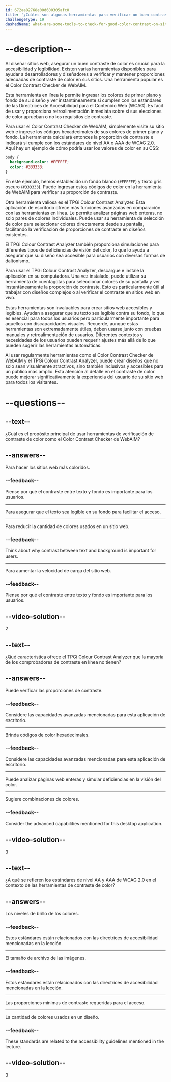 ```yaml
---
id: 672aa82768e00d600305afc0
title: '¿Cuáles son algunas herramientas para verificar un buen contraste de color en sitios?'
challengeType: 19
dashedName: what-are-some-tools-to-check-for-good-color-contrast-on-sites
---
```


# --description--

Al diseñar sitios web, asegurar un buen contraste de color es crucial para la accesibilidad y legibilidad. Existen varias herramientas disponibles para ayudar a desarrolladores y diseñadores a verificar y mantener proporciones adecuadas de contraste de color en sus sitios. Una herramienta popular es el Color Contrast Checker de WebAIM.

Esta herramienta en línea le permite ingresar los colores de primer plano y fondo de su diseño y ver instantáneamente si cumplen con los estándares de las Directrices de Accesibilidad para el Contenido Web (WCAG). Es fácil de usar y proporciona retroalimentación inmediata sobre si sus elecciones de color aprueban o no los requisitos de contraste.

Para usar el Color Contrast Checker de WebAIM, simplemente visite su sitio web e ingrese los códigos hexadecimales de sus colores de primer plano y fondo. La herramienta calculará entonces la proporción de contraste e indicará si cumple con los estándares de nivel AA o AAA de WCAG 2.0. Aquí hay un ejemplo de cómo podría usar los valores de color en su CSS:

```css
body {
  background-color: #FFFFFF;
  color: #333333;
}
```

En este ejemplo, hemos establecido un fondo blanco (`#FFFFFF`) y texto gris oscuro (`#333333`). Puede ingresar estos códigos de color en la herramienta de WebAIM para verificar su proporción de contraste.

Otra herramienta valiosa es el TPGi Colour Contrast Analyzer. Esta aplicación de escritorio ofrece más funciones avanzadas en comparación con las herramientas en línea. Le permite analizar páginas web enteras, no solo pares de colores individuales. Puede usar su herramienta de selección de color para seleccionar colores directamente desde su pantalla, facilitando la verificación de proporciones de contraste en diseños existentes.

El TPGi Colour Contrast Analyzer también proporciona simulaciones para diferentes tipos de deficiencias de visión del color, lo que lo ayuda a asegurar que su diseño sea accesible para usuarios con diversas formas de daltonismo.

Para usar el TPGi Colour Contrast Analyzer, descargue e instale la aplicación en su computadora. Una vez instalado, puede utilizar su herramienta de cuentagotas para seleccionar colores de su pantalla y ver instantáneamente la proporción de contraste. Esto es particularmente útil al trabajar con diseños complejos o al verificar el contraste en sitios web en vivo.

Estas herramientas son invaluables para crear sitios web accesibles y legibles. Ayudan a asegurar que su texto sea legible contra su fondo, lo que es esencial para todos los usuarios pero particularmente importante para aquellos con discapacidades visuales. Recuerde, aunque estas herramientas son extremadamente útiles, deben usarse junto con pruebas manuales y retroalimentación de usuarios. Diferentes contextos y necesidades de los usuarios pueden requerir ajustes más allá de lo que pueden sugerir las herramientas automáticas.

Al usar regularmente herramientas como el Color Contrast Checker de WebAIM y el TPGi Colour Contrast Analyzer, puede crear diseños que no solo sean visualmente atractivos, sino también inclusivos y accesibles para un público más amplio. Esta atención al detalle en el contraste de color puede mejorar significativamente la experiencia del usuario de su sitio web para todos los visitantes.

# --questions--

## --text--

¿Cuál es el propósito principal de usar herramientas de verificación de contraste de color como el Color Contrast Checker de WebAIM?

## --answers--

Para hacer los sitios web más coloridos.

### --feedback--

Piense por qué el contraste entre texto y fondo es importante para los usuarios.

---

Para asegurar que el texto sea legible en su fondo para facilitar el acceso.

---

Para reducir la cantidad de colores usados en un sitio web.

### --feedback--

Think about why contrast between text and background is important for users.

---

Para aumentar la velocidad de carga del sitio web.

### --feedback--

Piense por qué el contraste entre texto y fondo es importante para los usuarios.

## --video-solution--

2

## --text--

¿Qué característica ofrece el TPGi Colour Contrast Analyzer que la mayoría de los comprobadores de contraste en línea no tienen?

## --answers--

Puede verificar las proporciones de contraste.

### --feedback--

Considere las capacidades avanzadas mencionadas para esta aplicación de escritorio.

---

Brinda códigos de color hexadecimales.

### --feedback--

Considere las capacidades avanzadas mencionadas para esta aplicación de escritorio.

---

Puede analizar páginas web enteras y simular deficiencias en la visión del color.

---

Sugiere combinaciones de colores.

### --feedback--

Consider the advanced capabilities mentioned for this desktop application.

## --video-solution--

3

## --text--

¿A qué se refieren los estándares de nivel AA y AAA de WCAG 2.0 en el contexto de las herramientas de contraste de color?

## --answers--

Los niveles de brillo de los colores.

### --feedback--

Estos estándares están relacionados con las directrices de accesibilidad mencionadas en la lección.

---

El tamaño de archivo de las imágenes.

### --feedback--

Estos estándares están relacionados con las directrices de accesibilidad mencionadas en la lección.

---

Las proporciones mínimas de contraste requeridas para el acceso.

---

La cantidad de colores usados en un diseño.

### --feedback--

These standards are related to the accessibility guidelines mentioned in the lecture.

## --video-solution--

3
